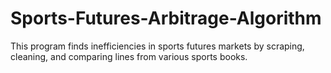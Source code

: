# Sports-Futures-Arbitrage-Algorithm
This program finds inefficiencies in sports futures markets by scraping, cleaning, and comparing lines from various sports books.
